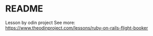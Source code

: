 # README

Lesson by odin project
See more: https://www.theodinproject.com/lessons/ruby-on-rails-flight-booker
